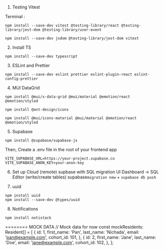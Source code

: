 

1. Testing Vitest

Terminal :
```
npm install --save-dev vitest @testing-library/react @testing-library/jest-dom @testing-library/user-event
```

```
npm install --save-dev jsdom @testing-library/jest-dom vitest
```

2. Install TS
```
npm install --save-dev typescript
```

3. ESLint and Prettier
```
npm install --save-dev eslint prettier eslint-plugin-react eslint-config-prettier
```

4. MUI DataGrid
```
npm install @mui/x-data-grid @mui/material @emotion/react @emotion/styled
```
```
npm install @ant-design/icons
```

```
npm install @mui/icons-material @mui/material @emotion/react @emotion/styled
```

5. Supabase
```
npm install @supabase/supabase-js
```
Then, Create a .env file in the root of your frontend app

```
VITE_SUPABASE_URL=https://your-project.supabase.co
VITE_SUPABASE_ANON_KEY=your-anon-key
```

6. Set up Cloud (remote) supbase with SQL migration UI
Dashboard → SQL Editor (write/create tables)
supabase`migration new` + `supabase db push`

7. uuid
```
npm install uuid
npm install --save-dev @types/uuid
```

8. Notifications
```
npm install notistack
```

======== MOCK DATA
// Mock data for now
const mockResidents: Resident[] = [
  {
    id: 1,
    first_name: 'Pan',
    last_name: 'Nichada',
    email: 'pan@example.com',
    cohort_id: 101,
  },
  {
    id: 2,
    first_name: 'Jane',
    last_name: 'Doe',
    email: 'jane@example.com',
    cohort_id: 102,
  },
];
